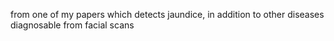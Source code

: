 from one of my papers which detects jaundice, in addition to other diseases diagnosable from facial scans 
